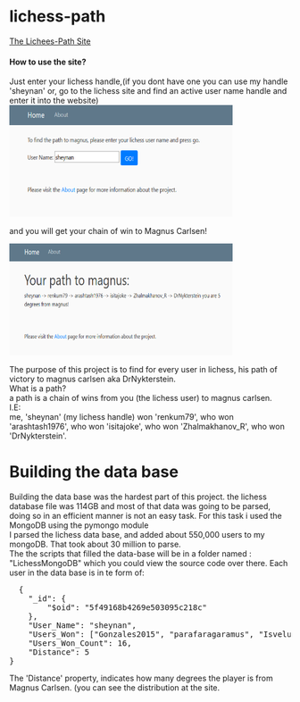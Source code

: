# lichess-path
<a href="https://www.lichesspath.online/">The Lichees-Path Site</a> <br>
<h4>How to use the site? </h4>
<p>Just enter your lichess handle,(if you dont have one you can use my handle 'sheynan' or, go to the lichess site and find an active user name handle and enter it into the website)<br>
  <img src="https://github.com/dannysheyn/lichess-path/blob/master/Capture.PNG" width="400" height="200"><br>

  and you will get your chain of win to Magnus Carlsen!<br>
  
  <img src="https://github.com/dannysheyn/lichess-path/blob/master/Capture2.PNG" width="400" height="200">  </p>
  
 <p> 
The purpose of this project is to find for every user in lichess, his path of victory to magnus carlsen aka DrNykterstein.<br>
What is a path?<br>
a path is a chain of wins from you (the lichess user) to magnus carlsen.<br>
I.E: <br>
me, 'sheynan' (my lichess handle) won 'renkum79', who won 'arashtash1976', who won 'isitajoke', who won 'Zhalmakhanov_R', who won 'DrNykterstein'.</p>

<h1>Building the data base</h1>
<p>Building the data base was the hardest part of this project. the lichess database file was 114GB and most of that data was going to be parsed, doing so in an    efficient manner is not an easy task. For this task i used the MongoDB using the pymongo module <br>
  I parsed the lichess data base, and added about 550,000 users to my mongoDB. That took about 30 million to parse. <br>
  The the scripts that filled the data-base will be in a folder named : "LichessMongoDB" which you could view the source code over there.
  Each user in the data base is in te form of:<br>
  <pre>
  {
    "_id": {
        "$oid": "5f49168b4269e503095c218c"
    },
    "User_Name": "sheynan",
    "Users_Won": ["Gonzales2015", "parafaragaramus", "Isvelur", "Aurelius23", "renkum79", "Chase_Dickerson", "Demolidor_gyn", "Huthyfy", "RomanOrsag", "Woeke", "Sopiandri", "Paladin51", "stuntmancb", "JHSPaul", "TheColdVolcano", "vladanufr"],
    "Users_Won_Count": 16,
    "Distance": 5
}
</pre>

The 'Distance' property, indicates how many degrees the player is from Magnus Carlsen. (you can see the distribution at the site.
</p>


